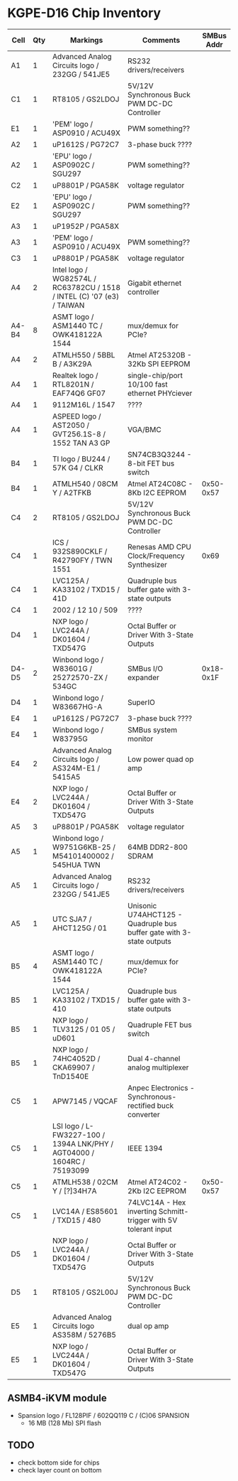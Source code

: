 KGPE-D16 Chip Inventory
=======================

| Cell  | Qty | Markings                                             | Comments                                      | SMBus Addr |
| ----- | --- | ---------------------------------------------------- | --------------------------------------------- | ---------- |
| A1    | 1   | Advanced Analog Circuits logo / 232GG / 541JE5       | RS232 drivers/receivers                       |            |
| C1    | 1   | RT8105 / GS2LDOJ                                     | 5V/12V Synchronous Buck PWM DC-DC Controller  |            |
| E1    | 1   | 'PEM' logo / ASP0910 / ACU49X                        | PWM something??                               |            |
| A2    | 1   | uP1612S / PG72C7                                     | 3-phase buck ????                             |            |
| A2    | 1   | 'EPU' logo / ASP0902C / SGU297                       | PWM something??                               |            |
| C2    | 1   | uP8801P / PGA58K                                     | voltage regulator                             |            |
| E2    | 1   | 'EPU' logo / ASP0902C / SGU297                       | PWM something??                               |            |
| A3    | 1   | uP1952P / PGA58X                                     |                                               |            |
| A3    | 1   | 'PEM' logo / ASP0910 / ACU49X                        | PWM something??                               |            |
| C3    | 1   | uP8801P / PGA58K                                     | voltage regulator                             |            |
| A4    | 2   | Intel logo / WG82574L / RC63782CU / 1518 / INTEL (C) '07 (e3) / TAIWAN | Gigabit ethernet controller |            |
| A4-B4 | 8   | ASMT logo / ASM1440 TC / OWK418122A 1544             | mux/demux for PCIe?                           |            |
| A4    | 2   | ATMLH550 / 5BBL B / A3K29A                           | Atmel AT25320B - 32Kb SPI EEPROM              |            |
| A4    | 1   | Realtek logo / RTL8201N / EAF74Q6 GF07             | single-chip/port 10/100 fast ethernet PHYciever |            |
| A4    | 1   | 9112M16L / 1547                                      | ????                                          |            |
| A4    | 1   | ASPEED logo / AST2050 / GVT256.1S-8 / 1552 TAN A3 GP | VGA/BMC                                       |            |
| B4    | 1   | TI logo / BU244 / 57K G4 / CLKR                      | SN74CB3Q3244 - 8-bit FET bus switch           |            |
| B4    | 1   | ATMLH540 / 08CM Y / A2TFKB                           | Atmel AT24C08C - 8Kb I2C EEPROM               | 0x50-0x57  |
| C4    | 2   | RT8105 / GS2LDOJ                                     | 5V/12V Synchronous Buck PWM DC-DC Controller  |            |
| C4    | 1   | ICS / 932S890CKLF / R42790FY / TWN 1551              | Renesas AMD CPU Clock/Frequency Synthesizer   | 0x69       |
| C4    | 1   | LVC125A / KA33102 / TXD15 / 41D                     | Quadruple bus buffer gate with 3-state outputs |            |
| C4    | 1   | 2002 / 12 10 / 509                                   | ????                                          |            |
| D4    | 1   | NXP logo / LVC244A / DK01604 / TXD547G               | Octal Buffer or Driver With 3-State Outputs   |            |
| D4-D5 | 2   | Winbond logo / W83601G / 25272570-ZX / 534GC         | SMBus I/O expander                            | 0x18-0x1F  |
| D4    | 1   | Winbond logo / W83667HG-A                            | SuperIO                                       |            |
| E4    | 1   | uP1612S / PG72C7                                     | 3-phase buck ????                             |            |
| E4    | 1   | Winbond logo / W83795G                               | SMBus system monitor                          |            |
| E4    | 2   | Advanced Analog Circuits logo / AS324M-E1 / 5415A5   | Low power quad op amp                         |            |
| E4    | 2   | NXP logo / LVC244A / DK01604 / TXD547G               | Octal Buffer or Driver With 3-State Outputs   |            |
| A5    | 3   | uP8801P / PGA58K                                     | voltage regulator                             |            |
| A5    | 1   | Winbond logo / W9751G6KB-25 / M54101400002 / 545HUA TWN | 64MB DDR2-800 SDRAM                        |            |
| A5    | 1   | Advanced Analog Circuits logo / 232GG / 541JE5       | RS232 drivers/receivers                       |            |
| A5    | 1   | UTC SJA7 / AHCT125G / 01      | Unisonic U74AHCT125 - Quadruple bus buffer gate with 3-state outputs |            |
| B5    | 4   | ASMT logo / ASM1440 TC / OWK418122A 1544             | mux/demux for PCIe?                           |            |
| B5    | 1   | LVC125A / KA33102 / TXD15 / 410                     | Quadruple bus buffer gate with 3-state outputs |            |
| B5    | 1   | NXP logo / TLV3125 / 01 05 / uD601                   | Quadruple FET bus switch                      |            |
| B5    | 1   | NXP logo / 74HC4052D / CKA69907 / TnD1540E           | Dual 4-channel analog multiplexer             |            |
| C5    | 1   | APW7145 / VQCAF                          | Anpec Electronics -  Synchronous-rectified buck converter |            |
| C5    | 1   | LSI logo / L-FW3227-100 / 1394A LNK/PHY / AGT04000 / 1604RC / 75193099 | IEEE 1394                   |            |
| C5    | 1   | ATMLH538 / 02CM Y / [?]34H7A                         | Atmel AT24C02 - 2Kb I2C EEPROM                | 0x50-0x57  |
| C5    | 1   | LVC14A / ES85601 / TXD15 / 480     | 74LVC14A - Hex inverting Schmitt-trigger with 5V tolerant input |            |
| D5    | 1   | NXP logo / LVC244A / DK01604 / TXD547G               | Octal Buffer or Driver With 3-State Outputs   |            |
| D5    | 1   | RT8105 / GS2L00J                                     | 5V/12V Synchronous Buck PWM DC-DC Controller  |            |
| E5    | 1   | Advanced Analog Circuits logo AS358M / 5276B5        | dual op amp                                   |            |
| E5    | 1   | NXP logo / LVC244A / DK01604 / TXD547G               | Octal Buffer or Driver With 3-State Outputs   |            |

ASMB4-iKVM module
-----------------

* Spansion logo / FL128PIF / 602QQ119 C / (C)06 SPANSION
  * 16 MB (128 Mb) SPI flash

TODO
----

* check bottom side for chips
* check layer count on bottom

